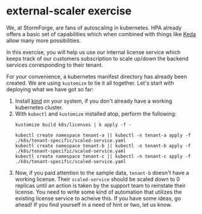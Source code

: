 # external-scaler exercise

We, at StormForge, are fans of autoscaling in kubernetes. HPA already offers a basic set of capabilities which when combined with things like [Keda](https://keda.sh/) allow many more possibilities.

In this exercise, you will help us use our internal license service which keeps track of our customers subscription to scale up/down the backend services corresponding to their tenant.

For your convenience, a kubernetes manifest directory has already been created. We are using `kustomize` to tie it all together. Let's start with deploying what we have got so far:

1. Install [kind](https://kind.sigs.k8s.io/) on your system, if you don't already have a working kubernetes cluster.
2. With `kubectl` and `kustomize` installed atop, perform the following:
    ```shell
    kustomize build k8s/licenses | k apply -f -

    kubectl create namespace tenant-a || kubectl -n tenant-a apply -f ./k8s/tenant-specific/scaled-service.yaml
    kubectl create namespace tenant-b || kubectl -n tenant-b apply -f ./k8s/tenant-specific/scaled-service.yaml
    kubectl create namespace tenant-c || kubectl -n tenant-c apply -f ./k8s/tenant-specific/scaled-service.yaml
    ```
3. Now, if you paid attention to the sample data, `tenant-b` doesn't have a working license. Their `scaled-service` should be scaled down to 0 replicas until an action is taken by the support team to reinstate their license. You need to write some kind of automation that utilizes the existing license service to acheive this. If you have some ideas, go ahead! If you find yourself in a need of hint or two, let us know.
